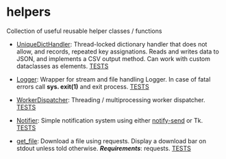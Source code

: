 # helpers

Collection of useful reusable helper classes / functions

* [UniqueDictHandler](helpers/udh.py): Thread-locked dictionary handler that 
  does not allow, and records, repeated key assignations. Reads and writes data to JSON, and implements a CSV output 
  method. Can work with custom dataclasses as elements. [TESTS](tests/test_udh.py)

* [Logger](helpers/logger.py): Wrapper for stream and file handling Logger. In case of fatal errors call **sys.
  exit(1)** and exit process. [TESTS](tests/test_logger.py)

* [WorkerDispatcher](helpers/worker_dispatcher.py): Threading / multiprocessing worker dispatcher.
  [TESTS](tests/test_worker_dispatcher.py)

* [Notifier](helpers/notifier.py): Simple notification system using either [notify-send](https://vaskovsky.net/notify-send/) 
  or Tk. [TESTS](tests/test_notifier.py)

* [get_file](helpers/get_file.py): Download a file using requests. Display a download bar on stdout unless told 
  otherwise. ***Requirements***: requests.  [TESTS](tests/test_get_file.py)
